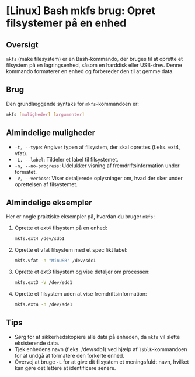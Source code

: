 # [Linux] Bash mkfs brug: Opret filsystemer på en enhed

## Oversigt
`mkfs` (make filesystem) er en Bash-kommando, der bruges til at oprette et filsystem på en lagringsenhed, såsom en harddisk eller USB-drev. Denne kommando formaterer en enhed og forbereder den til at gemme data.

## Brug
Den grundlæggende syntaks for `mkfs`-kommandoen er:

```bash
mkfs [muligheder] [argumenter]
```

## Almindelige muligheder
- `-t, --type`: Angiver typen af filsystem, der skal oprettes (f.eks. ext4, vfat).
- `-L, --label`: Tildeler et label til filsystemet.
- `-n, --no-progress`: Udelukker visning af fremdriftsinformation under formatet.
- `-V, --verbose`: Viser detaljerede oplysninger om, hvad der sker under oprettelsen af filsystemet.

## Almindelige eksempler
Her er nogle praktiske eksempler på, hvordan du bruger `mkfs`:

1. Oprette et ext4 filsystem på en enhed:
   ```bash
   mkfs.ext4 /dev/sdb1
   ```

2. Oprette et vfat filsystem med et specifikt label:
   ```bash
   mkfs.vfat -n "MinUSB" /dev/sdc1
   ```

3. Oprette et ext3 filsystem og vise detaljer om processen:
   ```bash
   mkfs.ext3 -V /dev/sdd1
   ```

4. Oprette et filsystem uden at vise fremdriftsinformation:
   ```bash
   mkfs.ext4 -n /dev/sde1
   ```

## Tips
- Sørg for at sikkerhedskopiere alle data på enheden, da `mkfs` vil slette eksisterende data.
- Tjek enhedens navn (f.eks. /dev/sdb1) ved hjælp af `lsblk`-kommandoen for at undgå at formatere den forkerte enhed.
- Overvej at bruge `-L` for at give dit filsystem et meningsfuldt navn, hvilket kan gøre det lettere at identificere senere.